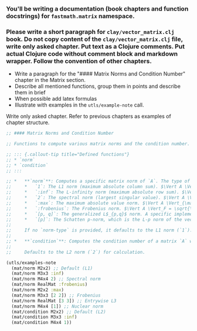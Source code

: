### You'll be writing a documentation (book chapters and function docstrings) for `fastmath.matrix` namespace. 

### Please write a short paragraph for `clay/vector_matrix.clj` book. Do not copy content of the `clay/vector_matrix.clj` file, write only asked chapter. Put text as a Clojure comments. Put actual Clojure code without comment block and markdown wrapper.  Follow the convention of other chapters.

- Write a paragraph for the "#### Matrix Norms and Condition Number" chapter in the Matrix section.
- Describe all mentioned functions, group them in points and describe them in brief
- When possible add latex formulas
- Illustrate with examples in the `utls/example-note` call.

Write only asked chapter. Refer to previous chapters as examples of chapter structure.



```clojure
;; #### Matrix Norms and Condition Number

;; Functions to compute various matrix norms and the condition number. Matrix norms measure the "size" or "magnitude" of a matrix, and the condition number quantifies how sensitive the solution of a linear system is to changes in the input data. These concepts are vital for analyzing the properties of matrices, assessing the numerical stability of algorithms (like solving linear systems or computing inverses), and understanding the behaviour of transformations represented by matrices.

;; ::: {.callout-tip title="Defined functions"}
;; * `norm`
;; * `condition`
;; :::

;; *   **`norm`**: Computes a specific matrix norm of `A`. The type of norm is specified by the `norm-type` argument. Supported types include:
;;     *   `1`: The L1 norm (maximum absolute column sum). $\Vert A \Vert_1 = \max_{j} \sum_{i=1}^m |a_{ij}|$.
;;     *   `:inf`: The L-infinity norm (maximum absolute row sum). $\Vert A \Vert_\infty = \max_{i} \sum_{j=1}^n |a_{ij}|$.
;;     *   `2`: The spectral norm (largest singular value). $\Vert A \Vert_2 = \sigma_{\max}(A)$.
;;     *   `:max`: The maximum absolute value norm. $\Vert A \Vert_{\max} = \max_{i,j} |a_{ij}|$.
;;     *   `:frobenius`: The Frobenius norm. $\Vert A \Vert_F = \sqrt{\sum_{i=1}^m \sum_{j=1}^n |a_{ij}|^2} = \sqrt{\operatorname{tr}(A^T A)}$. This is a special case of the generalized L$_{p,q}$ norm with $p=2, q=2$.
;;     *   `[p, q]`: The generalized L$_{p,q}$ norm. A specific implementation is provided for $[2,2]$ (Frobenius) and $[p,p]$ (entrywise p-norm).
;;     *   `[p]`: The Schatten p-norm, which is the L-p norm of the vector of singular values. $\Vert A \Vert_p = (\sum_{i=1}^{\min(m,n)} \sigma_i^p)^{1/p}$. Includes `:nuclear` or `:trace` norm for $p=1$.
;;
;;     If no `norm-type` is provided, it defaults to the L1 norm (`1`).
;;
;; *   **`condition`**: Computes the condition number of a matrix `A` with respect to a given norm `norm-type`. It is defined as $\operatorname{cond}(A) = \Vert A \Vert \Vert A^{-1} \Vert$. A large condition number indicates that the matrix is close to being singular, and linear systems involving the matrix may be ill-conditioned, meaning small changes in the input can lead to large changes in the output solution.
;;
;;     Defaults to the L2 norm (`2`) for calculation.

(utls/examples-note
  (mat/norm M2x2) ;; Default (L1)
  (mat/norm M3x3 :inf)
  (mat/norm M4x4 2) ;; Spectral norm
  (mat/norm RealMat :frobenius)
  (mat/norm M2x2 :max)
  (mat/norm M3x3 [2 2]) ;; Frobenius
  (mat/norm RealMat [3 3]) ;; Entrywise L3
  (mat/norm M4x4 [1]) ;; Nuclear norm
  (mat/condition M2x2) ;; Default (L2)
  (mat/condition M3x3 :inf)
  (mat/condition M4x4 1))
```

### 

<!-- Local Variables: -->
<!-- gptel-model: gemini-2.5-flash-preview-04-17 -->
<!-- gptel--backend-name: "Gemini" -->
<!-- gptel--bounds: ((response (440 444) (445 478) (781 3493))) -->
<!-- End: -->
